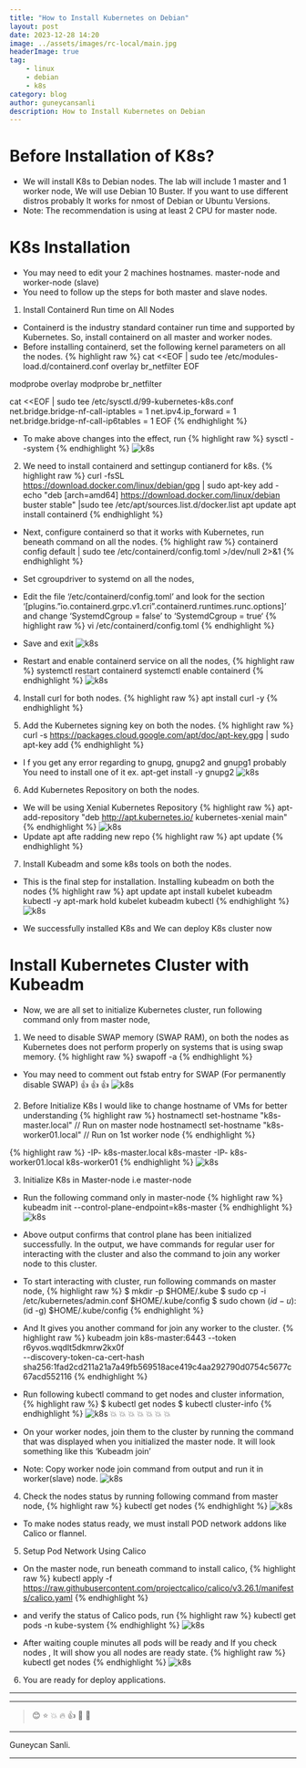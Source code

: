 ```yaml
---
title: "How to Install Kubernetes on Debian"
layout: post
date: 2023-12-28 14:20
image: ../assets/images/rc-local/main.jpg
headerImage: true
tag:
    - linux
    - debian
    - k8s
category: blog
author: guneycansanli
description: How to Install Kubernetes on Debian
---
```


# Before Installation of K8s?

- We will install K8s to Debian nodes. The lab will include 1 master and 1 worker node, We will use Debian 10 Buster. If you want to use different distros probably It works for nmost of Debian or Ubuntu Versions.
- Note: The recommendation is using at least 2 CPU for master node.

# K8s Installation

- You may need to edit your 2 machines hostnames. master-node and worker-node (slave)
- You need to follow up the steps for both master and slave nodes.

1. Install Containerd Run time on All Nodes
- Containerd is the industry standard container run time and supported by Kubernetes. So, install containerd on all master and worker nodes.
- Before installing containerd, set the following kernel parameters on all the nodes.
{% highlight raw %}
cat <<EOF | sudo tee /etc/modules-load.d/containerd.conf 
overlay 
br_netfilter
EOF

modprobe overlay 
modprobe br_netfilter

cat <<EOF | sudo tee /etc/sysctl.d/99-kubernetes-k8s.conf
net.bridge.bridge-nf-call-iptables = 1
net.ipv4.ip_forward = 1 
net.bridge.bridge-nf-call-ip6tables = 1 
EOF
{% endhighlight %}

- To make above changes into the effect, run
{% highlight raw %}
sysctl --system
{% endhighlight %}
![k8s][1]

2. We need  to install containerd and settingup contianerd for k8s.
{% highlight raw %}
curl -fsSL https://download.docker.com/linux/debian/gpg | sudo apt-key add -
echo "deb [arch=amd64] https://download.docker.com/linux/debian buster stable" |sudo tee /etc/apt/sources.list.d/docker.list
apt update
apt install containerd
{% endhighlight %}

- Next, configure containerd so that it works with Kubernetes, run beneath command on all the nodes.
{% highlight raw %}
containerd config default | sudo tee /etc/containerd/config.toml >/dev/null 2>&1
{% endhighlight %}

- Set cgroupdriver to systemd on all the nodes,
- Edit the file ‘/etc/containerd/config.toml’ and look for the section ‘[plugins.”io.containerd.grpc.v1.cri”.containerd.runtimes.runc.options]’ and change ‘SystemdCgroup = false’ to ‘SystemdCgroup = true‘
{% highlight raw %}
vi /etc/containerd/config.toml
{% endhighlight %}
- Save and exit
![k8s][6]

- Restart and enable containerd service on all the nodes,
{% highlight raw %}
systemctl restart containerd
systemctl enable containerd
{% endhighlight %}
![k8s][7]

4. Install curl for both nodes.
{% highlight raw %}
apt install curl -y
{% endhighlight %}

5. Add the Kubernetes signing key on both the nodes.
{% highlight raw %}
curl -s https://packages.cloud.google.com/apt/doc/apt-key.gpg | sudo apt-key add
{% endhighlight %}

- I f you get any error regarding to gnupg, gnupg2 and gnupg1 probably You need to install one of it ex. apt-get install -y gnupg2
![k8s][2]

6. Add Kubernetes Repository on both the nodes.
- We will be using Xenial Kubernetes Repository
{% highlight raw %}
apt-add-repository "deb http://apt.kubernetes.io/ kubernetes-xenial main"
{% endhighlight %}
![k8s][3]
- Update apt afte radding new repo
{% highlight raw %}
apt update
{% endhighlight %}

7. Install Kubeadm and some k8s tools on both the nodes.
- This is the final step for installation. Installing kubeadm on both the nodes 
{% highlight raw %}
apt update
apt install kubelet kubeadm kubectl -y
apt-mark hold kubelet kubeadm kubectl
{% endhighlight %}
![k8s][4]

- We successfully installed K8s and We can deploy K8s cluster now

# Install Kubernetes Cluster with Kubeadm

- Now, we are all set to initialize Kubernetes cluster, run following command only from master node,
1. We need to disable SWAP memory (SWAP RAM), on both the nodes as Kubernetes does not perform properly on systems that is using swap memory.
{% highlight raw %}
swapoff -a
{% endhighlight %}
- You may need to comment out fstab entry for SWAP (For permanently disable SWAP) :+1: :+1: :+1:
![k8s][5]

2. Before Initialize K8s I would like to change hostname of VMs for better understanding
{% highlight raw %}
hostnamectl set-hostname "k8s-master.local"      // Run on master node
hostnamectl set-hostname "k8s-worker01.local"    // Run on 1st worker node
{% endhighlight %}

{% highlight raw %}
-IP-  k8s-master.local     k8s-master
-IP-  k8s-worker01.local   k8s-worker01
{% endhighlight %}
![k8s][9]

3. Initialize K8s in Master-node i.e master-node
- Run the following command only in master-node
{% highlight raw %}
kubeadm init --control-plane-endpoint=k8s-master
{% endhighlight %}
![k8s][10]
- Above output confirms that control plane has been initialized successfully. In the output, we have commands for regular user for interacting with the cluster and also the command to join any worker node to this cluster.

- To start interacting with cluster, run following commands on master node,
{% highlight raw %}
$ mkdir -p $HOME/.kube
$ sudo cp -i /etc/kubernetes/admin.conf $HOME/.kube/config
$ sudo chown $(id -u):$(id -g) $HOME/.kube/config
{% endhighlight %}

- And It gives you another command for join any worker to the cluster.
{% highlight raw %}
kubeadm join k8s-master:6443 --token r6yvos.wqdlt5dkmrw2kx0f \
        --discovery-token-ca-cert-hash sha256:1fad2cd211a21a7a49fb569518ace419c4aa292790d0754c5677c67acd552116 
{% endhighlight %}

- Run following kubectl command to get nodes and cluster information,
{% highlight raw %}
$ kubectl get nodes
$ kubectl cluster-info
{% endhighlight %}
![k8s][11]
:boom: :boom: :boom: :boom: :boom: :boom: :boom: 

- On your worker nodes, join them to the cluster by running the command that was displayed when you initialized the master node. It will look something like this ‘Kubeadm join’

- Note: Copy worker node join command from output and run it in worker(slave) node.
![k8s][12]

4. Check the nodes status by running following command from master node,
{% highlight raw %}
kubectl get nodes
{% endhighlight %}
![k8s][13]

- To make nodes status ready, we must install POD network addons like Calico or flannel.

5. Setup Pod Network Using Calico
- On the master node, run beneath command to install calico,
{% highlight raw %}
kubectl apply -f https://raw.githubusercontent.com/projectcalico/calico/v3.26.1/manifests/calico.yaml
{% endhighlight %}

- and verify the status of Calico pods, run
{% highlight raw %}
kubectl get pods -n kube-system
{% endhighlight %}
![k8s][14]

- After waiting couple minutes all pods will be ready and If you check nodes , It will show you all nodes are ready state.
{% highlight raw %}
kubectl get nodes
{% endhighlight %}
![k8s][15]


6. You are ready for deploy applications.


---
---

> :blush: :star: :boom: :fire: :+1: :eyes: :metal:

---

Guneycan Sanli.

---

[1]: ../assets/images/k8s/k8s1.jpg
[2]: ../assets/images/k8s/k8s2.jpg
[3]: ../assets/images/k8s/k8s3.jpg
[4]: ../assets/images/k8s/k8s4-1.jpg
[5]: ../assets/images/k8s/k8s5.jpg
[6]: ../assets/images/k8s/k8s-1-2.jpg
[7]: ../assets/images/k8s/k8s-1-3.jpg
[8]: ../assets/images/k8s/k8s-1-2.jpg
[9]: ../assets/images/k8s/k8s5-1.jpg
[10]: ../assets/images/k8s/k8s6.jpg
[11]: ../assets/images/k8s/k8s7.jpg
[12]: ../assets/images/k8s/k8s8.jpg
[13]: ../assets/images/k8s/k8s9.jpg
[14]: ../assets/images/k8s/k8s10.jpg
[15]: ../assets/images/k8s/k8s11.jpg

